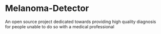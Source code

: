 # Melanoma-Detector

An open source project dedicated towards providing high quality diagnosis for people unable to do so with a medical professional
